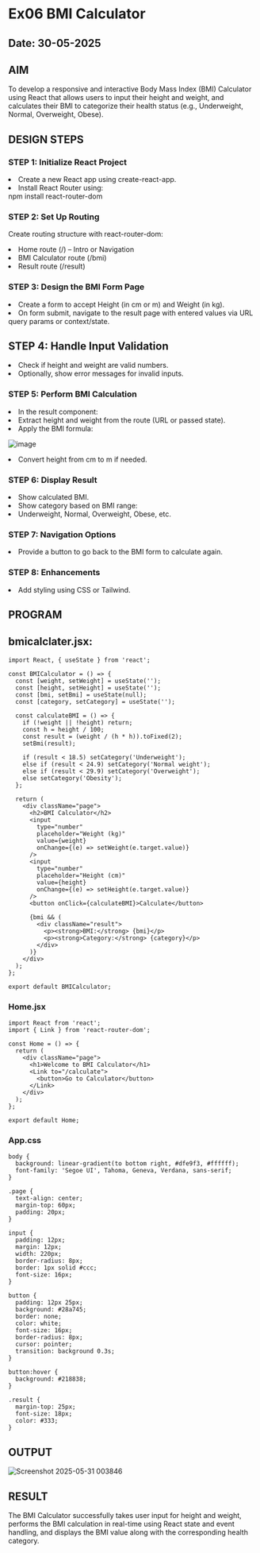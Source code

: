 # Ex06 BMI Calculator
## Date: 30-05-2025

## AIM
To develop a responsive and interactive Body Mass Index (BMI) Calculator using React that allows users to input their height and weight, and calculates their BMI to categorize their health status (e.g., Underweight, Normal, Overweight, Obese).

## DESIGN STEPS

### STEP 1: Initialize React Project

<li>Create a new React app using create-react-app.</li>
<li>Install React Router using:</li>
npm install react-router-dom

### STEP 2: Set Up Routing

Create routing structure with react-router-dom:

<li>Home route (/) – Intro or Navigation</li>

<li>BMI Calculator route (/bmi)</li>

<li>Result route (/result)</li>

### STEP 3: Design the BMI Form Page

<li>Create a form to accept Height (in cm or m) and Weight (in kg).</li>

<li>On form submit, navigate to the result page with entered values via URL query params or context/state.</li>

## STEP 4: Handle Input Validation

<li>Check if height and weight are valid numbers.</li>

<li>Optionally, show error messages for invalid inputs.</li>

### STEP 5: Perform BMI Calculation

<li>In the result component:

<li>Extract height and weight from the route (URL or passed state).</li>

<li>Apply the BMI formula:</li>

![image](https://github.com/user-attachments/assets/ec785506-c96b-489e-8783-fb1a5d36101a)
​
 
<li>Convert height from cm to m if needed.</li></li>

### STEP 6: Display Result

<li>Show calculated BMI.</li>

<li>Show category based on BMI range:

<li>Underweight, Normal, Overweight, Obese, etc.</li></li>

### STEP 7: Navigation Options

<li>Provide a button to go back to the BMI form to calculate again.</li>

### STEP 8: Enhancements

<li>Add styling using CSS or Tailwind.</li>

## PROGRAM
## bmicalclater.jsx:
```
import React, { useState } from 'react';

const BMICalculator = () => {
  const [weight, setWeight] = useState('');
  const [height, setHeight] = useState('');
  const [bmi, setBmi] = useState(null);
  const [category, setCategory] = useState('');

  const calculateBMI = () => {
    if (!weight || !height) return;
    const h = height / 100;
    const result = (weight / (h * h)).toFixed(2);
    setBmi(result);

    if (result < 18.5) setCategory('Underweight');
    else if (result < 24.9) setCategory('Normal weight');
    else if (result < 29.9) setCategory('Overweight');
    else setCategory('Obesity');
  };

  return (
    <div className="page">
      <h2>BMI Calculator</h2>
      <input
        type="number"
        placeholder="Weight (kg)"
        value={weight}
        onChange={(e) => setWeight(e.target.value)}
      />
      <input
        type="number"
        placeholder="Height (cm)"
        value={height}
        onChange={(e) => setHeight(e.target.value)}
      />
      <button onClick={calculateBMI}>Calculate</button>

      {bmi && (
        <div className="result">
          <p><strong>BMI:</strong> {bmi}</p>
          <p><strong>Category:</strong> {category}</p>
        </div>
      )}
    </div>
  );
};

export default BMICalculator;
```
### Home.jsx
```
import React from 'react';
import { Link } from 'react-router-dom';

const Home = () => {
  return (
    <div className="page">
      <h1>Welcome to BMI Calculator</h1>
      <Link to="/calculate">
        <button>Go to Calculator</button>
      </Link>
    </div>
  );
};

export default Home;
```
### App.css
```
body {
  background: linear-gradient(to bottom right, #dfe9f3, #ffffff);
  font-family: 'Segoe UI', Tahoma, Geneva, Verdana, sans-serif;
}

.page {
  text-align: center;
  margin-top: 60px;
  padding: 20px;
}

input {
  padding: 12px;
  margin: 12px;
  width: 220px;
  border-radius: 8px;
  border: 1px solid #ccc;
  font-size: 16px;
}

button {
  padding: 12px 25px;
  background: #28a745;
  border: none;
  color: white;
  font-size: 16px;
  border-radius: 8px;
  cursor: pointer;
  transition: background 0.3s;
}

button:hover {
  background: #218838;
}

.result {
  margin-top: 25px;
  font-size: 18px;
  color: #333;
}
```



## OUTPUT
![Screenshot 2025-05-31 003846](https://github.com/user-attachments/assets/40399164-6db6-4111-b0ab-b261db7cda41)




## RESULT
The BMI Calculator successfully takes user input for height and weight, performs the BMI calculation in real-time using React state and event handling, and displays the BMI value along with the corresponding health category.
